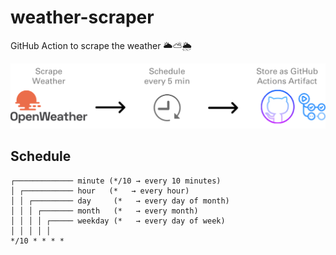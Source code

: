 # weather-scraper

GitHub Action to scrape the weather 🌥️⛅🌦️

![workflow](img/workflow.png)

## Schedule

```
┌───────────── minute (*/10 → every 10 minutes)
│ ┌─────────── hour   (*   → every hour)
│ │ ┌───────── day     (*   → every day of month)
│ │ │ ┌─────── month   (*   → every month)
│ │ │ │ ┌───── weekday (*   → every day of week)
│ │ │ │ │
*/10 * * * *
```